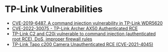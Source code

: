 # TP-Link Vulnerabilities
- [CVE-2019-6487. A command injection vulnerability in TP-Link WDR5620](https://github.com/afang5472/TP-Link-WDR-Router-Command-injection_POC)
- [CVE-2022-30075 - TP-Link Archer AX50 Authenticated RCE](https://github.com/aaronsvk/CVE-2022-30075)
- [TP-Link C2 and C20i vulnerable to command injection (authenticated root RCE), DoS, improper firewall rules](https://pierrekim.github.io/blog/2017-02-09-tplink-c2-and-c20i-vulnerable.html)
- [TP-Link Tapo c200 Camera Unauthenticated RCE (CVE-2021-4045)](https://www.hacefresko.com/posts/tp-link-tapo-c200-unauthenticated-rce)

